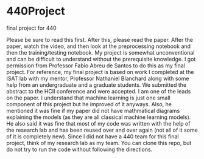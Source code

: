 # 440Project
final project for 440

Please be sure to read this first. After this, please read the paper. After the paper, watch the video, and then look at the preprocessing notebook and then the training/testing notebook. My project is somewhat unconventional and can be difficult to understand without the prerequisite knowledge. I got permission from Professor Fabio Abreu de Santos to do this as my final project. For reference, my final project is based on work I completed at the ISAT lab with my mentor, Professor Nathaniel Blanchard along with some help from an undergraduate and a graduate students. We submitted the abstract to the HCII conference and were accepted. I am one of the leads on the paper. I understand that machine learning is just one small component of this project but he improved of it anyways. Also, he mentioned it was fine if my paper did not have mathmatical diagrams explaining the models (as they are all classical machine learning models). He also said it was fine that most of my code was written with the help of the research lab and has been reused over and over again (not all of it some of it is completely new). Since I did not have a 440 team for this final project, think of my research lab as my team. You can clone this repo, but do not try to run the code without following the directions.
